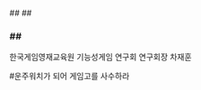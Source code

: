 
 *#$%연구회의 령도자 서형석 수령동지만세%$#*
 *#$%소드마스터 김덕원동지, 김동영동지만세%$#*
 ### *#$%게임고 최고아이돌 윤준서동지 만세%$#*
 한국게임영재교육원 기능성게임 연구회 연구회장 차재훈

 #운주워치가 되어 게임고를 사수하라
